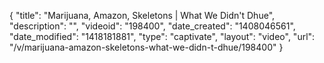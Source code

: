 {
    "title": "Marijuana, Amazon, Skeletons | What We Didn't Dhue",
    "description": "",
    "videoid": "198400",
    "date_created": "1408046561",
    "date_modified": "1418181881",
    "type": "captivate",
    "layout": "video",
    "url": "\/v\/marijuana-amazon-skeletons-what-we-didn-t-dhue\/198400"
}
